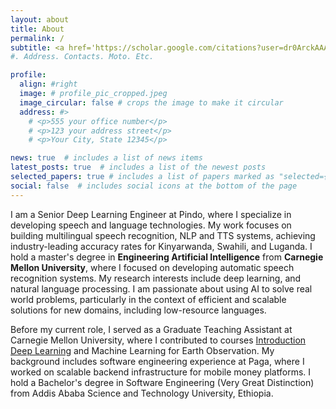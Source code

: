 ```yaml
---
layout: about
title: About
permalink: /
subtitle: <a href='https://scholar.google.com/citations?user=dr0ArckAAAAJ&hl=en'>Google Scholar</a> | <a href='https://www.linkedin.com/in/yonas-g'>Linkedin</a> | <a href='https://www.github.com/yonas-g'>Github</a>
#. Address. Contacts. Moto. Etc.

profile:
  align: #right
  image: # profile_pic_cropped.jpeg
  image_circular: false # crops the image to make it circular
  address: #>
    # <p>555 your office number</p>
    # <p>123 your address street</p>
    # <p>Your City, State 12345</p>

news: true  # includes a list of news items
latest_posts: true  # includes a list of the newest posts
selected_papers: true # includes a list of papers marked as "selected={true}"
social: false  # includes social icons at the bottom of the page
---
```



I am a Senior Deep Learning Engineer at Pindo, where I specialize in developing speech and language technologies. 
My work focuses on building multilingual speech recognition, NLP and TTS systems, achieving industry-leading accuracy rates for Kinyarwanda, Swahili, and Luganda. 
I hold a master's degree in __Engineering Artificial Intelligence__ from __Carnegie Mellon University__, where I focused on developing automatic speech recognition systems. 
My research interests include deep learning, and natural language processing. I am passionate about using AI to solve real world problems, particularly in the context of efficient and scalable solutions for new domains, including  low-resource languages.

Before my current role, I served as a Graduate Teaching Assistant at Carnegie Mellon University, where I contributed to courses [Introduction Deep Learning](https://deeplearning.cs.cmu.edu) and Machine Learning for Earth Observation. My background includes software engineering experience at Paga, where I worked on scalable backend infrastructure for mobile money platforms. I hold a Bachelor's degree in Software Engineering (Very Great Distinction) from Addis Ababa Science and Technology University, Ethiopia.
